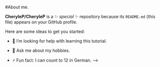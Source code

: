 #About me.

**CheryleP/CheryleP** is a ✨ _special_ ✨ repository because its `README.md` (this file) appears on your GitHub profile.

Here are some ideas to get you started:



- 🤔 I’m looking for help with learning this tutorial.
- 💬 Ask me about my hobbies.


- ⚡ Fun fact: I can count to 12 in German.
-->
